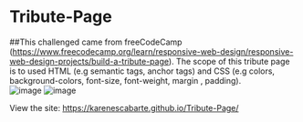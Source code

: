 # Tribute-Page

##This challenged came from freeCodeCamp (https://www.freecodecamp.org/learn/responsive-web-design/responsive-web-design-projects/build-a-tribute-page). The scope of this tribute page is to used HTML (e.g semantic tags, anchor tags) and CSS (e.g colors, background-colors, font-size, font-weight, margin , padding). <br>
![image](https://user-images.githubusercontent.com/95677347/184121375-71bf6c9d-7707-4a2a-b813-3a5ec3837584.png)
![image](https://user-images.githubusercontent.com/95677347/184121267-ef9f8c02-ebaf-46b2-bee2-f78def3b9701.png)

View the site: https://karenescabarte.github.io/Tribute-Page/

